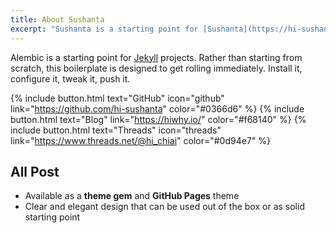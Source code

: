```yaml
---
title: About Sushanta
excerpt: "Sushanta is a starting point for [Sushanta](https://hi-sushanta.github.io) projects. Rather than starting from scratch, this boilerplate is designed to get the ball rolling immediately. Install it, configure it, tweak it, push it."
---
```


Alembic is a starting point for [Jekyll](https://jekyllrb.com/) projects. Rather than starting from scratch, this boilerplate is designed to get rolling immediately. Install it, configure it, tweak it, push it.

{% include button.html text="GitHub" icon="github" link="https://github.com/hi-sushanta" color="#0366d6" %} {% include button.html text="Blog" link="https://hiwhy.io/" color="#f68140" %} {% include button.html text="Threads" icon="threads" link="https://www.threads.net/@hi_chiai" color="#0d94e7" %}

## All Post

- Available as a **theme gem** and **GitHub Pages** theme 
- Clear and elegant design that can be used out of the box or as solid starting point